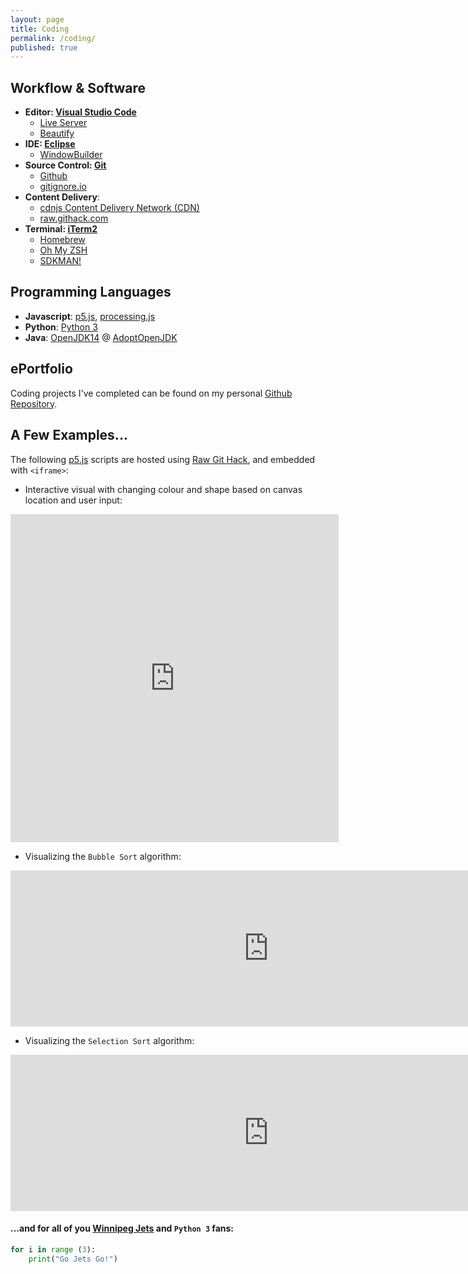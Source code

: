 ```yaml
---
layout: page
title: Coding
permalink: /coding/
published: true
---
```


## Workflow & Software
- **Editor: [Visual Studio Code](https://code.visualstudio.com/)**
    - [Live Server](https://marketplace.visualstudio.com/items?itemName=ritwickdey.LiveServer)
    - [Beautify](https://marketplace.visualstudio.com/items?itemName=HookyQR.beautify)
- **IDE: [Eclipse](https://www.eclipse.org/downloads/)**
    - [WindowBuilder](https://www.eclipse.org/windowbuilder/)
- **Source Control: [Git](https://git-scm.com/)**
    - [Github](https://github.com/)
    - [gitignore.io](https://gitignore.io/)
- **Content Delivery**:
    - [cdnjs Content Delivery Network (CDN)](https://cdnjs.com/)
    - [raw.githack.com](https://raw.githack.com/)
- **Terminal: [iTerm2](https://www.iterm2.com/)**
    - [Homebrew](https://brew.sh/)
    - [Oh My ZSH](https://ohmyz.sh/)
    - [SDKMAN!](https://sdkman.io/)


## Programming Languages
- **Javascript**: [p5.js](https://p5js.org/), [processing.js](http://processingjs.org/)
- **Python**: [Python 3](https://www.python.org/downloads/)
- **Java**: [OpenJDK14](https://openjdk.java.net/) @ [AdoptOpenJDK](https://adoptopenjdk.net/)


## ePortfolio
Coding projects I've completed can be found on my personal [Github Repository](https://github.com/mvpoirier/).


## A Few Examples...
The following [p5.js](https://p5js.org/) scripts are hosted using [Raw Git Hack](https://raw.githack.com/), and embedded with `<iframe>`:

- Interactive visual with changing colour and shape based on canvas location and user input:
<!-- Added extra 25px to width and height to prevent iframe scrolling -->
<iframe 
width="525" height="525"
frameborder="0" 
src="https://raw.githack.com/mvpoirier/Javascript/master/squareCircle/index.html">
</iframe>

- Visualizing the `Bubble Sort` algorithm:
<iframe 
width="825" height="250"
frameborder="0" 
src="https://raw.githack.com/mvpoirier/Javascript/master/sortingVisualization/bubbleSort.html">
</iframe>

- Visualizing the `Selection Sort` algorithm:
<iframe 
width="825" height="250"
frameborder="0" 
src="https://raw.githack.com/mvpoirier/Javascript/master/sortingVisualization/selectionSort.html">
</iframe>

#### ...and for all of you [Winnipeg Jets](https://www.nhl.com/jets) and `Python 3` fans:
```python
for i in range (3):
    print("Go Jets Go!")
```
